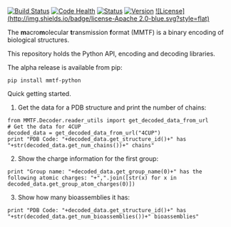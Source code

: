[![Build Status](https://travis-ci.org/rcsb/mmtf-python.svg?branch=master)](https://travis-ci.org/rcsb/mmtf-python)
[![Code Health](https://landscape.io/github/rcsb/mmtf-python/master/landscape.svg?style=flat)](https://landscape.io/github/rcsb/mmtf-python/master)
[![Status](http://img.shields.io/badge/status-experimental-red.svg?style=flat)](https://github.com/rcsb/mmtf-python/)
[![Version](http://img.shields.io/badge/version-0.0.5-blue.svg?style=flat)](https://github.com/rcsb/mmtf-python/) [![License](http://img.shields.io/badge/license-Apache 2.0-blue.svg?style=flat)](https://github.com/rcsb/mmtf-python/blob/master/LICENSE.txt)


The **m**acro**m**olecular **t**ransmission **f**ormat (MMTF) is a binary encoding of biological structures.

This repository holds the Python API, encoding and decoding libraries. 

The alpha release is available from pip:
```
pip install mmtf-python
```

Quick getting started.

1) Get the data for a PDB structure and print the number of chains:
``` #python
from MMTF.Decoder.reader_utils import get_decoded_data_from_url
# Get the data for 4CUP
decoded_data = get_decoded_data_from_url("4CUP")
print "PDB Code: "+decoded_data.get_structure_id()+" has "+str(decoded_data.get_num_chains())+" chains"
```
2) Show the charge information for the first group:
```
print "Group name: "+decoded_data.get_group_name(0)+" has the following atomic charges: "+",".join([str(x) for x in decoded_data.get_group_atom_charges(0)])

```
3) Show how many bioassemblies it has:
```
print "PDB Code: "+decoded_data.get_structure_id()+" has "+str(decoded_data.get_num_bioassemblies())+" bioassemblies"
```
